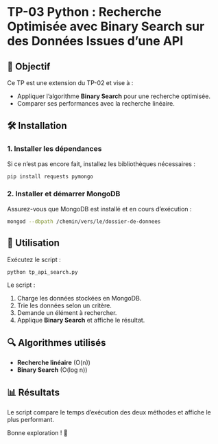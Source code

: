 # TP-03 Python : Recherche Optimisée avec Binary Search sur des Données Issues d’une API

## 📌 Objectif
Ce TP est une extension du TP-02 et vise à :
- Appliquer l’algorithme **Binary Search** pour une recherche optimisée.
- Comparer ses performances avec la recherche linéaire.

## 🛠 Installation
### 1. Installer les dépendances
Si ce n’est pas encore fait, installez les bibliothèques nécessaires :
```sh
pip install requests pymongo
```

### 2. Installer et démarrer MongoDB
Assurez-vous que MongoDB est installé et en cours d’exécution :
```sh
mongod --dbpath /chemin/vers/le/dossier-de-donnees
```

## 🚀 Utilisation
Exécutez le script :
```sh
python tp_api_search.py
```
Le script :
1. Charge les données stockées en MongoDB.
2. Trie les données selon un critère.
3. Demande un élément à rechercher.
4. Applique **Binary Search** et affiche le résultat.

## 🔍 Algorithmes utilisés
- **Recherche linéaire** (O(n))
- **Binary Search** (O(log n))

## 📊 Résultats
Le script compare le temps d’exécution des deux méthodes et affiche le plus performant.

Bonne exploration ! 🚀

